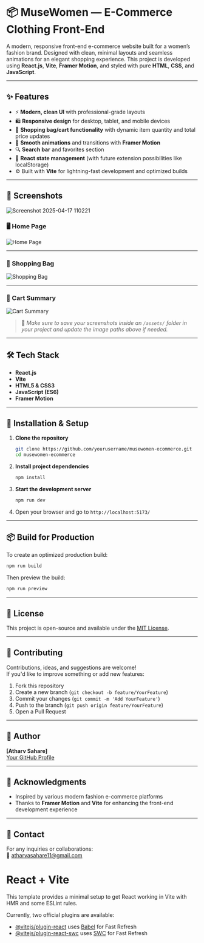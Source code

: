 # 📦 MuseWomen — E-Commerce Clothing Front-End

A modern, responsive front-end e-commerce website built for a women’s fashion brand. Designed with clean, minimal layouts and seamless animations for an elegant shopping experience. This project is developed using **React.js**, **Vite**, **Framer Motion**, and styled with pure **HTML**, **CSS**, and **JavaScript**.

---

## ✨ Features

- ⚡ **Modern, clean UI** with professional-grade layouts  
- 🛍️ **Responsive design** for desktop, tablet, and mobile devices  
- 🛒 **Shopping bag/cart functionality** with dynamic item quantity and total price updates  
- 🎨 **Smooth animations** and transitions with **Framer Motion**  
- 🔍 **Search bar** and favorites section  
- 💾 **React state management** (with future extension possibilities like localStorage)  
- ⚙️ Built with **Vite** for lightning-fast development and optimized builds  

---

## 📸 Screenshots
![Screenshot 2025-04-17 110221](https://github.com/user-attachments/assets/9296b9a4-3663-4b33-90cf-8c6f1ad26b44)

### 🖥️ Home Page  
![Home Page](./assets/Screenshot_2025-04-17_110201.png)

---

### 🛒 Shopping Bag  
![Shopping Bag](./assets/Screenshot_2025-04-17_110254.png)

---

### 🧾 Cart Summary  
![Cart Summary](./assets/Screenshot_2025-04-17_110304.png)

> 📌 *Make sure to save your screenshots inside an `/assets/` folder in your project and update the image paths above if needed.*

---

## 🛠️ Tech Stack

- **React.js**
- **Vite**
- **HTML5 & CSS3**
- **JavaScript (ES6)**
- **Framer Motion**

---

## 🚀 Installation & Setup

1. **Clone the repository**
   ```bash
   git clone https://github.com/yourusername/musewomen-ecommerce.git
   cd musewomen-ecommerce
   ```

2. **Install project dependencies**
   ```bash
   npm install
   ```

3. **Start the development server**
   ```bash
   npm run dev
   ```

4. Open your browser and go to `http://localhost:5173/`  

---

## 📦 Build for Production

To create an optimized production build:

```bash
npm run build
```

Then preview the build:

```bash
npm run preview
```

---

## 📑 License

This project is open-source and available under the [MIT License](LICENSE).

---

## 🤝 Contributing

Contributions, ideas, and suggestions are welcome!  
If you'd like to improve something or add new features:

1. Fork this repository
2. Create a new branch (`git checkout -b feature/YourFeature`)
3. Commit your changes (`git commit -m 'Add YourFeature'`)
4. Push to the branch (`git push origin feature/YourFeature`)
5. Open a Pull Request  

---

## 📌 Author

**[Atharv Sahare]**  
[Your GitHub Profile](https://github.com/atharv11)

---

## 🎨 Acknowledgments

- Inspired by various modern fashion e-commerce platforms  
- Thanks to **Framer Motion** and **Vite** for enhancing the front-end development experience  

---

## 📣 Contact

For any inquiries or collaborations:  
📧 atharvasahare11@gmail.com




# React + Vite

This template provides a minimal setup to get React working in Vite with HMR and some ESLint rules.

Currently, two official plugins are available:

- [@vitejs/plugin-react](https://github.com/vitejs/vite-plugin-react/blob/main/packages/plugin-react/README.md) uses [Babel](https://babeljs.io/) for Fast Refresh
- [@vitejs/plugin-react-swc](https://github.com/vitejs/vite-plugin-react-swc) uses [SWC](https://swc.rs/) for Fast Refresh
